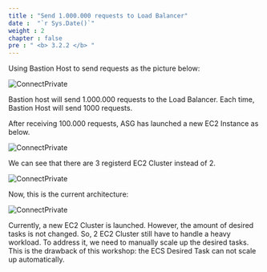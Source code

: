 ```yaml
---
title : "Send 1.000.000 requests to Load Balancer"
date :  "`r Sys.Date()`" 
weight : 2
chapter : false
pre : " <b> 3.2.2 </b> "
---
```

Using Bastion Host to send requests as the picture below:

![ConnectPrivate](/FCJ2024-Workshop1/images/3.connect/3.2.2/0_Scaling.png)

Bastion host will send 1.000.000 requests to the Load Balancer. Each time, Bastion Host will send 1000 requests.

After receiving 100.000 requests, ASG has launched a new EC2 Instance as below.

![ConnectPrivate](/FCJ2024-Workshop1/images/3.connect/3.2.2/1_Scaling.png)


We can see that there are 3 registerd EC2 Cluster instead of 2.

![ConnectPrivate](/FCJ2024-Workshop1/images/3.connect/3.2.2/2_Scaling.png)

Now, this is the current architecture:

![ConnectPrivate](/FCJ2024-Workshop1/images/3.connect/3.2.2/3_Scaling.png)

Currently, a new EC2 Cluster is launched. However, the amount of desired tasks is not changed. So, 2 EC2 Cluster still have to handle a heavy workload. To address it, we need to manually scale up the desired tasks. This is the drawback of this workshop: the ECS Desired Task can not scale up automatically.